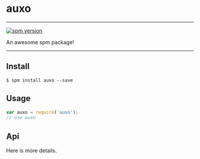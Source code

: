 # auxo

---

[![spm version](http://spmjs.io/badge/auxo)](http://spmjs.io/package/auxo)

An awesome spm package!

---

## Install

```
$ spm install auxo --save
```

## Usage

```js
var auxo = require('auxo');
// use auxo
```

## Api

Here is more details.

